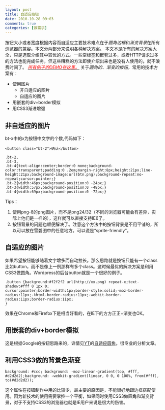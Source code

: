 ```yaml
---
layout: post
title: 自适应按钮
date: 2010-10-28 09:03
comments: true
categories: [做需求]
---
```

按钮大小或者宽度根据内容而自适应主要技术难点在于<em>圆角边框</em>和<em>渐变背景</em>在所有浏览器的兼容。本文分两部分来说明各种解决方案。
本文不是所有的解决方案大全，只是选取介绍其中较优的方式。一些空标签和嵌套过多，或者HTTP请求过多的方法也能完成任务，但这些糟糕的方法即使介绍出来也是没有人使用的，就不浪费时间了。
<a href="http://yuguo.us/wp-content/blogs.dir/5/files/2010/10/demo/"><span style="color: #ff0000;"><em>所有例子的DEMO在这里。</em></span></a>
关于<em>圆角的、渐变的按钮</em>，常用的技术方案有：
<ul>
	<li>使用图片
<ul>
	<li>非自适应的图片</li>
	<li>自适应的图片</li>
</ul>
</li>
	<li>用嵌套的div+border模拟</li>
	<li>用CSS3渐进增强</li>
</ul>
<h2>非自适应的图片</h2>
bt-x中的x为按钮中文字的个数,代码如下：
<pre><code>&lt;button class="bt-2"&gt;确认&lt;/button&gt;
</code></pre>
<pre><code>.bt-2,
.bt-3,
.bt-4{text-align:center;border:0 none;background-color:transparent;padding:0 .2em;margin-right:8px;height:21px;line-height:21px;background-image:url(btn.png);background-repeat:no-repeat;cursor:pointer;}
.bt-2{width:46px;background-position:0 -24px;}
.bt-3{width:57px;background-position:0 -48px;}
.bt-4{width:69px;background-position:0 -72px;}
</code></pre>
Tips：
<ol>
	<li>使用png-8的png图片，而不是png24/32（不同的浏览器可能会有差异，实际上他们是一样的），这样就可以直接支持IE6了。</li>
	<li>按钮背景的问题也顺便解决了。注意这个方法中的按钮背景是不用平铺的，所以可以放在雪碧图中的任意地方。可以说是“sprite-friendly”。</li>
</ol>
<h2>自适应的图片</h2>
如果希望按钮能够随着文字增多而自动拉长，那么思路就是按钮只能有一个class比如button，而不是像上一例那样有多个class。这时候最优的解决方案是利用CSS3做圆角。Wordpress的后台button就是一个很好的例子。
<pre><code>.button {background:#f2f2f2 url(http://xx.png) repeat-x;text-shadow:#fff 0 1px 0;
cursor:pointer;border-width:1px;border-style:solid;-moz-border-radius:11px;-khtml-border-radius:11px;-webkit-border-radius:11px;border-radius:11px;
}</code></pre>
效果在Chrome和Firefox下是相当好看的，在IE下的方方正正+渐变也OK。
<h2>用嵌套的div+border模拟</h2>
这是根据Google的按钮思路来的，详情见<a href="http://www.99css.com/">YT</a>的<a href="http://www.99css.com/?p=146">自适应圆角</a>，很专业的分析文章。
<h2>利用CSS3做的背景色渐变</h2>
<pre><code>background: #ccc; background: -moz-linear-gradient(top, #fff, #d2d2d2);background: -webkit-gradient(linear, 0 0, 0 100%, from(#fff), to(#d2d2d2));</code></pre>
这个属性在按钮制作中用的比较少，最主要的原因是，不能很好地跟边框搭配使用。因为新技术的使用需要掌控一个平衡，如果同时使用CSS3做圆角和渐变背景，对于不支持CSS3的浏览器也就是IE用户来说是很大的伤害。

